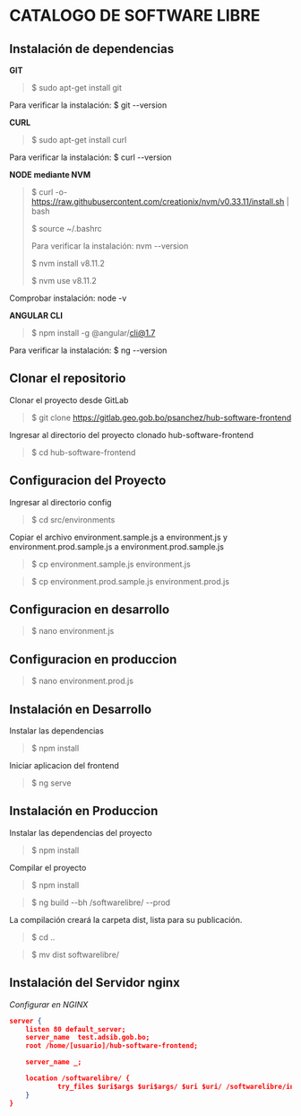 # CATALOGO DE SOFTWARE LIBRE

## Instalación de dependencias

**GIT**

> $ sudo apt-get install git

Para verificar la instalación: $ git --version

**CURL**

> $ sudo apt-get install curl

Para verificar la instalación: $ curl --version

**NODE mediante NVM**

> $ curl -o- https://raw.githubusercontent.com/creationix/nvm/v0.33.11/install.sh | bash
>
> $ source ~/.bashrc
>
> Para verificar la instalación: nvm --version
>
> $ nvm install v8.11.2
>
> $ nvm use v8.11.2

Comprobar instalación: node -v

**ANGULAR CLI**

> $ npm install -g @angular/cli@1.7

Para verificar la instalación: $ ng --version

## Clonar el repositorio

Clonar el proyecto desde GitLab

> $ git clone https://gitlab.geo.gob.bo/psanchez/hub-software-frontend

Ingresar al directorio del proyecto clonado hub-software-frontend

> $ cd hub-software-frontend

## Configuracion del Proyecto

Ingresar al directorio config

> $ cd src/environments

Copiar el archivo environment.sample.js a environment.js y environment.prod.sample.js a environment.prod.sample.js

> $ cp environment.sample.js environment.js

> $ cp environment.prod.sample.js environment.prod.js

## Configuracion en desarrollo

> $ nano environment.js

## Configuracion en produccion

> $ nano environment.prod.js

## Instalación en Desarrollo

Instalar las dependencias

> $ npm install

Iniciar aplicacion del frontend

> $ ng serve

## Instalación en Produccion

Instalar las dependencias del proyecto

> $ npm install

Compilar el proyecto

> $ npm install

> $ ng build --bh /softwarelibre/ --prod

La compilación creará la carpeta dist, lista para su publicación.

> $ cd ..

> $ mv dist softwarelibre/

## Instalación del Servidor nginx

_Configurar en NGINX_

```json
server {
	listen 80 default_server;
	server_name  test.adsib.gob.bo;
	root /home/[usuario]/hub-software-frontend;

	server_name _;

	location /softwarelibre/ {
            try_files $uri$args $uri$args/ $uri $uri/ /softwarelibre/index.html =4$
    }
}
```
